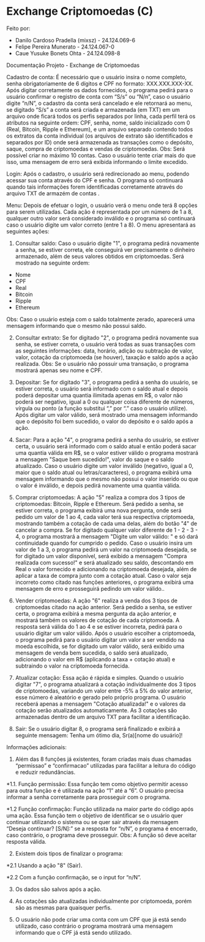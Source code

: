 # Exchange Criptomoedas (C) 

Feito por:
* Danilo Cardoso Pradella (mixsz) - 24.124.069-6 
* Felipe Pereira Munerato - 24.124.067-0 
* Caue Yusuke Bonets Ohta - 24.124.098-8


Documentação Projeto - Exchange de Criptomoedas

Cadastro de conta: É necessário que o usuário insira o nome completo, senha obrigatoriamente de 6 dígitos e CPF no formato: XXX.XXX.XXX-XX. 
Após digitar corretamente os dados fornecidos, o programa pedirá para o usuário confirmar o registro de conta com “S/s” ou “N/n”, caso o usuário digite “n/N”, o cadastro da conta será cancelado e ele retornará ao menu, se digitado “S/s” a conta será criada e armazenada (em TXT) em um arquivo onde ficará todos os perfis separados por linha, cada perfil terá os atributos na seguinte ordem: CPF, senha, nome, saldo inicializado com 0 (Real, Bitcoin, Ripple e Ethereum), e um arquivo separado contendo todos os extratos da conta individual (os arquivos de extrato são identificados e separados por ID) onde será armazenada as transações como o depósito, saque, compra de criptomoedas e vendas de criptomoedas.
Obs: Será possível criar no máximo 10 contas. Caso o usuário tente criar mais do que isso, uma mensagem de erro será exibida informando o limite excedido.

Login: Após o cadastro, o usuário será redirecionado ao menu, podendo acessar sua conta através do CPF e senha. O programa só continuará quando tais informações forem identificadas corretamente através do arquivo TXT de armazém de contas .

Menu: Depois de efetuar o login, o usuário verá o menu onde terá 8 opções para serem utilizadas. Cada ação é representada por um número de 1 a 8, qualquer outro valor será considerado inválido e o programa só continuará caso o usuário digite um valor correto (entre 1 a 8). O menu apresentará as seguintes ações:

1. Consultar saldo: Caso o usuário digite "1", o programa pedirá novamente a senha, se estiver correta, ele conseguirá ver precisamente o dinheiro armazenado, além de seus valores obtidos em criptomoedas. Será mostrado na seguinte ordem: 
* Nome
* CPF
* Real
* Bitcoin
* Ripple
* Ethereum
  
Obs: Caso o usuário esteja com o saldo totalmente zerado, aparecerá uma mensagem informando que o mesmo não possui saldo.

2. Consultar extrato: Se for digitado "2", o programa pedirá novamente sua senha, se estiver correta, o usuário verá todas as suas transações com as seguintes informações: data, horário, adição ou subtração de valor, valor, cotação da criptomoeda (se houver), taxação e saldo após a ação realizada.
Obs: Se o usuário não possuir uma transação, o programa mostrará apenas seu nome e CPF.

3. Depositar: Se for digitado "3", o programa pedirá a senha do usuário, se estiver correta, o usuário será informado com o saldo atual e depois poderá depositar uma quantia ilimitada apenas em R$, o valor não poderá ser negativo, igual a 0 ou qualquer coisa diferente de números, vírgula ou ponto (a função substitui “,” por “.” caso o usuário utilize).
Após digitar um valor válido, será mostrado uma mensagem informando que o depósito foi bem sucedido, o valor do depósito e o saldo após a ação.

4. Sacar: Para a ação "4", o programa pedirá a senha do usuário, se estiver certa, o usuário será informado com o saldo atual e então poderá sacar uma quantia válida em R$, se o valor estiver válido o programa mostrará a mensagem "Saque bem sucedido!", valor do saque e o saldo atualizado. Caso o usuário digite um valor inválido (negativo, igual a 0, maior que o saldo atual ou letras/caracteres), o programa exibirá uma mensagem informando que o mesmo não possui o valor inserido ou que o valor é inválido, e depois pedirá novamente uma quantia válida.

5. Comprar criptomoedas: A ação "5" realiza a compra dos 3 tipos de criptomoedas: Bitcoin, Ripple e Ethereum. Será pedido a senha, se estiver correta, o programa exibirá uma nova pergunta, onde será pedido um valor de 1 ao 4, cada valor terá sua respectiva criptomoeda, mostrando também a cotação de cada uma delas, além do botão "4" de cancelar a compra.
Se for digitado qualquer valor diferente de 1 - 2 - 3 - 4, o programa mostrará a mensagem "Digite um valor válido: " e só dará continuidade quando for cumprido o pedido.
Caso o usuário insira um valor de 1 a 3, o programa pedirá um valor na criptomoeda desejada, se for digitado um valor disponível, será exibido a mensagem "Compra realizada com sucesso!" e será atualizado seu saldo, descontando em Real o valor fornecido e adicionando na criptomoeda desejada, além de aplicar a taxa de compra junto com a cotação atual. Caso o valor seja incorreto como citado nas funções anteriores, o programa exibirá uma mensagem de erro e prosseguirá pedindo um valor válido..

6. Vender criptomoedas: A ação "6" realiza a venda dos 3 tipos de criptomoedas citado na ação anterior. Será pedido a senha, se estiver certa, o programa exibirá a mesma pergunta da ação anterior, e mostrará também os valores de cotação de cada criptomoeda. A resposta será válida do 1 ao 4 e se estiver incorreta, pedirá para o usuário digitar um valor válido.
Após o usuário escolher a criptomoeda, o programa pedirá para o usuário digitar um valor a ser vendido na moeda escolhida, se for digitado um valor válido, será exibido uma mensagem de venda bem sucedida, o saldo será atualizado, adicionando o valor em R$ (aplicando a taxa + cotação atual) e subtraindo o valor na criptomoeda fornecida.

7. Atualizar cotação: Essa ação é rápida e simples. Quando o usuário digitar "7", o programa atualizará a cotação individualmente dos 3 tipos de criptomoedas, variando um valor entre -5% a 5% do valor anterior, esse número é aleatório e gerado pelo próprio programa. O usuário receberá apenas a mensagem "Cotação atualizada!" e o valores da cotação serão atualizados automaticamente. 
As 3 cotações são armazenadas dentro de um arquivo TXT para facilitar a identificação.

8. Sair: Se o usuário digitar 8, o programa será finalizado e exibirá a seguinte mensagem: Tenha um ótimo dia, Sr(a)[nome do usuário]!


Informações adicionais:

1.  Além das 8 funções já existentes, foram criadas mais duas chamadas “permissao” e “confirmacao” utilizadas para facilitar a leitura do código e reduzir redundâncias.

*1.1. Função permissão: Essa função tem como objetivo permitir acesso para outra função e é utilizada na ação “1” até a “6”. O usuário precisa informar a senha corretamente para prosseguir com o programa.

*1.2 Função confirmação: Função utilizada na maior parte do código após uma ação. Essa função tem o objetivo de identificar se o usuário quer continuar utilizando o sistema ou se quer sair através da mensagem “Deseja continuar? [S/N]:”  se a resposta for “n/N”, o programa é encerrado, caso contrário, o programa deve prosseguir.
Obs: A função só deve aceitar resposta válida.

2. Existem dois tipos de finalizar o programa:

*2.1 Usando a ação "8" (Sair).

*2.2 Com a função confirmação, se o input for “n/N”.

3. Os dados são salvos após a ação.

4. As cotações são atualizadas individualmente por criptomoeda, porém são as mesmas para quaisquer perfis.

5. O usuário não pode criar uma conta com um CPF que já está sendo utilizado, caso contrário o programa mostrará uma mensagem informando que o CPF já está sendo utilizado.

